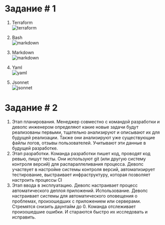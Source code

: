 # Задание # 1
1. Terraform <br>
![terraform](/opt/devops-netology/img_new/terraform.png) <br>

2. Bash <br>
![markdown](/opt/devops-netology/img_new/bash.png) <br>

3. Markdown <br>
![markdown](/opt/devops-netology/img_new/markdown.png) <br>

4. Yaml <br>
![yaml](/opt/devops-netology/img_new/yaml.png) <br>

5. Jsonnet <br>
![jsonnet](/opt/devops-netology/img_new/jsonnet.png) <br>

# Задание # 2

1. Этап планирования. Менеджер совместно с командой разработки и девопс инженером определяют какие новые задачи будут реализованы первыми, тщательно анализируют и описывают их для будущей реализации. Также они анализируют уже существующие файлы логов, отзывы пользователей. Учитывают эти данные в будущей разработке.
2. Этап разработки. Команда разработки пишет код, проводят код ревью, пишут тесты. Они используют git (или другую систему контроля версий) для распараллеливания процесса. Девопс участвует в настройке системы контроля версий, автоматизирует тестирование, выстраивает инфраструктуру, которая позволяет настроить процессы CI
3. Этап ввода в эксплуатацию. Девопс настраивает процесс автоматического деплоя приложений. 
Использование. Девопс настраивает системы для автоматического оповещения о проблемах, произошедших с приложением или серверами. Стремятся снизить даунтайм до 0. Команда отслеживает произошедшие ошибки. И стараются быстро их исследовать и исправить.

